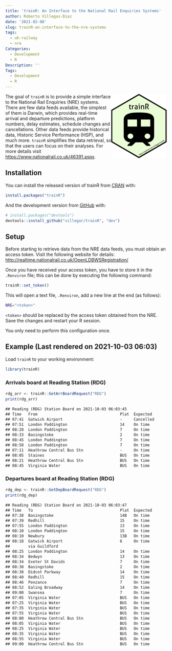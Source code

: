 ```yaml
---
title: 'trainR: An Interface to the National Rail Enquiries Systems'
author: Roberto Villegas-Diaz
date: '2021-02-08'
slug: trainR-an-interface-to-the-nre-systems
tags:
  - uk-railway
  - nre
Categories:
  - Development
  - R
Description: ''
Tags:
  - Development
  - R
---
```


<img src="https://raw.githubusercontent.com/villegar/trainR/main/inst/images/logo.png" alt="logo" align="right" height=200px/>

The goal of `trainR` is to provide a simple interface to the 
National Rail Enquiries (NRE) systems. There are few data feeds 
available, the simplest of them is Darwin, which provides real-time 
arrival and departure predictions, platform numbers, delay estimates, 
schedule changes and cancellations. Other data feeds provide historical 
data, Historic Service Performance (HSP), and much more. `trainR` 
simplifies the data retrieval, so that the users can focus on their 
analyses. For more details visit 
https://www.nationalrail.co.uk/46391.aspx.

## Installation

You can install the released version of trainR from [CRAN](https://CRAN.R-project.org) with:

``` r
install.packages("trainR")
```

And the development version from [GitHub](https://github.com/) with:

``` r
# install.packages("devtools")
devtools::install_github("villegar/trainR", "dev")
```

## Setup
Before starting to retrieve data from the NRE data feeds, you must obtain an access token. 
Visit the following website for details: http://realtime.nationalrail.co.uk/OpenLDBWSRegistration/

Once you have received your access token, you have to store it in the `.Renviron` file; this can be 
done by executing the following command:


```r
trainR::set_token()
```

This will open a text file, `.Renviron`, add a new line at the end (as follows):

```bash
NRE="<token>"
```

`<token>` should be replaced by the access token obtained from the NRE. Save the changes and restart 
your R session.

You only need to perform this configuration once.

## Example (Last rendered on 2021-10-03 06:03)

Load `trainR` to your working environment:

```r
library(trainR)
```

### Arrivals board at Reading Station (RDG)


```r
rdg_arr <- trainR::GetArrBoardRequest("RDG")
print(rdg_arr)
```

```
## Reading (RDG) Station Board on 2021-10-03 06:03:45
## Time   From                                    Plat  Expected
## 07:41  Gatwick Airport                         -     Cancelled
## 07:51  London Paddington                       14    On time
## 08:28  London Paddington                       7     On time
## 08:33  Basingstoke                             2     On time
## 08:45  London Paddington                       7     On time
## 08:58  London Paddington                       7     On time
## 07:11  Heathrow Central Bus Stn                -     On time
## 08:05  Staines                                 BUS   On time
## 08:21  Heathrow Central Bus Stn                BUS   On time
## 08:45  Virginia Water                          BUS   On time
```

### Departures board at Reading Station (RDG)


```r
rdg_dep <- trainR::GetDepBoardRequest("RDG")
print(rdg_dep)
```

```
## Reading (RDG) Station Board on 2021-10-03 06:03:47
## Time   To                                      Plat  Expected
## 07:38  Basingstoke                             14B   On time
## 07:39  Redhill                                 15    On time
## 07:55  London Paddington                       13    On time
## 08:10  London Paddington                       15    On time
## 08:10  Newbury                                 13B   On time
## 08:18  Gatwick Airport                         6     On time
##        via Guildford                           
## 08:25  London Paddington                       14    On time
## 08:34  Bedwyn                                  13    On time
## 08:34  Exeter St Davids                        7     On time
## 08:38  Basingstoke                             2     On time
## 08:38  Didcot Parkway                          14    On time
## 08:40  Redhill                                 15    On time
## 08:46  Penzance                                7     On time
## 08:52  Ealing Broadway                         14    On time
## 09:00  Swansea                                 7     On time
## 07:05  Virginia Water                          BUS   On time
## 07:25  Virginia Water                          BUS   On time
## 07:35  Virginia Water                          BUS   On time
## 07:55  Virginia Water                          BUS   On time
## 08:00  Heathrow Central Bus Stn                BUS   On time
## 08:05  Virginia Water                          BUS   On time
## 08:25  Virginia Water                          BUS   On time
## 08:35  Virginia Water                          BUS   On time
## 08:55  Virginia Water                          BUS   On time
## 09:00  Heathrow Central Bus Stn                BUS   On time
```
